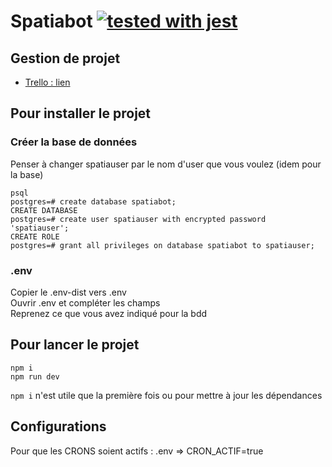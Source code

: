 # Spatiabot [![tested with jest](https://img.shields.io/badge/tested_with-jest-99424f.svg)](https://github.com/facebook/jest)

## Gestion de projet

- [Trello : lien](https://trello.com/invite/b/2RdyhPXo/3e8926c47721b9b643b277948c4af690/spatiabot)

## Pour installer le projet

### Créer la base de données

Penser à changer spatiauser par le nom d'user que vous voulez (idem pour la base)
```
psql
postgres=# create database spatiabot;    
CREATE DATABASE    
postgres=# create user spatiauser with encrypted password 'spatiauser';    
CREATE ROLE    
postgres=# grant all privileges on database spatiabot to spatiauser;    
```

### .env

Copier le .env-dist vers .env    
Ouvrir .env et compléter les champs    
Reprenez ce que vous avez indiqué pour la bdd    

## Pour lancer le projet

```
npm i
npm run dev
```

`npm i` n'est utile que la première fois ou pour mettre à jour les dépendances

## Configurations
Pour que les CRONS soient actifs : .env => CRON_ACTIF=true
